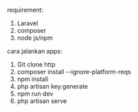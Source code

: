 requirement:
1. Laravel
2. composer
3. node js/npm

cara jalankan apps:
1. Git clone http
2. composer install --ignore-platform-reqs
3. npm install
4. php artisan key:generate
5. npm run dev
6. php artisan serve
